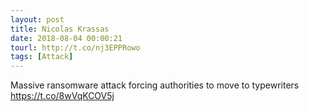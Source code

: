 ```yaml
---
layout: post
title: Nicolas Krassas
date: 2018-08-04 00:00:21
tourl: http://t.co/nj3EPPRowo
tags: [Attack]
---
```

Massive ransomware attack forcing authorities to move to typewriters https://t.co/8wVqKCOV5j